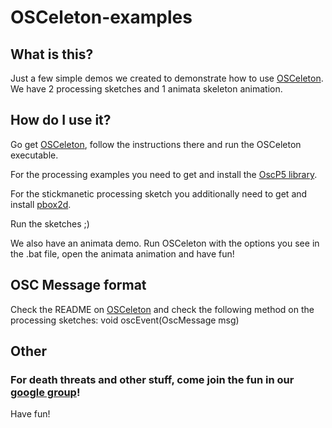 OSCeleton-examples
=========

What is this?
-------------

Just a few simple demos we created  to demonstrate how
to use [OSCeleton](https://github.com/Sensebloom/OSCeleton).
We have 2 processing sketches and 1 animata skeleton animation.


How do I use it?
----------------

Go get [OSCeleton](https://github.com/Sensebloom/OSCeleton), follow
the instructions there and run the OSCeleton executable.

For the processing examples you need to get and install the
[OscP5 library](http://www.sojamo.de/libraries/oscP5/).

For the stickmanetic processing sketch you additionally need to get
and install
[pbox2d](http://code.google.com/p/pbox2d/).

Run the sketches ;)

We also have an animata demo. Run OSCeleton with the options you see
in the .bat file, open the animata animation and have fun!


OSC Message format
------------------

Check the README on
[OSCeleton](https://github.com/Sensebloom/OSCeleton)
and check the following method on the processing sketches:
    void oscEvent(OscMessage msg)


Other
-----

### For death threats and other stuff, come join the fun in our [google group](http://groups.google.com/group/osceleton)!

Have fun!

